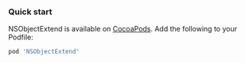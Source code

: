 ### Quick start

NSObjectExtend is available on [CocoaPods](http://cocoapods.org).  Add the following to your Podfile:

```ruby
pod 'NSObjectExtend'
```
